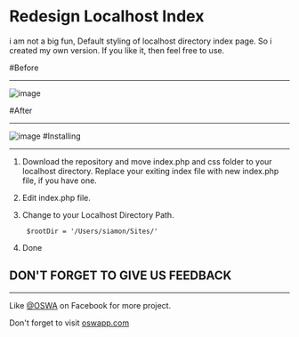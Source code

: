 # Redesign Localhost Index
i am not a big fun, Default styling of localhost directory index page. So i created my own version. If you like it, then feel free to use.

#Before 
- - -

![image](http://oswapp.com/uploads/b/old-localhost.jpg)

#After
- - -

![image](http://oswapp.com/uploads/b/new-localhost.jpg)
#Installing
- - -

1. Download the repository and move index.php and css folder  to your localhost directory. Replace your exiting index file with new index.php file, if you have one.

2. Edit index.php file.

3. Change to your Localhost Directory Path.

    ` $rootDir = '/Users/siamon/Sites/'`
    
4. Done

## DON'T FORGET TO GIVE US FEEDBACK

- - - -

Like  [@OSWA](https://www.facebook.com/oswapp) on Facebook for more project.

Don't forget to visit [oswapp.com](http://oswapp.com "OSWA")